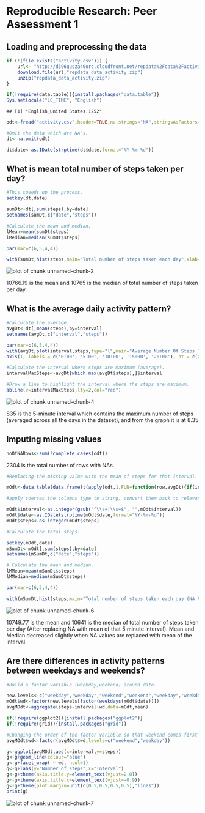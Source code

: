 # Reproducible Research: Peer Assessment 1


## Loading and preprocessing the data

```r
if (!(file.exists("activity.csv"))) {
	url<- "http://d396qusza40orc.cloudfront.net/repdata%2Fdata%2Factivity.zip"
	download.file(url,"repdata_data_activity.zip")
	unzip("repdata_data_activity.zip")
}

if(!require(data.table)){install.packages("data.table")}
Sys.setlocale("LC_TIME", "English")
```

```
## [1] "English_United States.1252"
```

```r
odt<-fread("activity.csv",header=TRUE,na.strings="NA",stringsAsFactors=FALSE)

#Omit the data which are NA's.
dt<-na.omit(odt)

dt$date<-as.IDate(strptime(dt$date,format="%Y-%m-%d"))
```

## What is mean total number of steps taken per day?


```r
#This speeds up the process.
setkey(dt,date)

sumDt<-dt[,sum(steps),by=date]
setnames(sumDt,c("date","steps"))

#Calculate the mean and median.
lMean=mean(sumDt$steps)
lMedian=median(sumDt$steps)

par(mar=c(6,5,4,4))

with(sumDt,hist(steps,main="Total number of steps taken each day",xlab="Total no of steps taken each day"))
```

![plot of chunk unnamed-chunk-2](figure/unnamed-chunk-2.png) 



10766.19 is the mean and 10765 is the median of total number of steps taken per day.

## What is the average daily activity pattern?


```r
#Calculate the average.
avgDt<-dt[,mean(steps),by=interval]
setnames(avgDt,c("interval","steps"))

par(mar=c(6,5,4,4))
with(avgDt,plot(interval,steps,type="l",main="Average Number Of Steps Taken", xlab="Time",ylab ="Average Steps",xaxt="n"))
axis(1, labels = c('0:00', '5:00', '10:00', '15:00', '20:00'), at = c(0, 500, 1000, 1500, 2000))

#Calculate the interval where steps are maximum (average).
intervalMaxSteps<-avgDt[which.max(avgDt$steps),]$interval

#Draw a line to highlight the interval where the steps are maximum.
abline(v=intervalMaxSteps,lty=2,col="red")
```

![plot of chunk unnamed-chunk-4](figure/unnamed-chunk-4.png) 

835 is the 5-minute interval which contains the maximum number of steps (averaged across all the days in the dataset), and from the graph it is at 8.35

## Imputing missing values


```r
noOfNARows<-sum(!complete.cases(odt))
```

2304 is the total number of rows with NAs.


```r
#Replacing the missing value with the mean of steps for that interval.

mOdt<-data.table(data.frame(t(apply(odt,1,FUN=function(row,avgDt){if(is.na(row[1])){row[1]=(avgDt[interval==gsub("^\\s+|\\s+$", "", row[3])]$steps)};row},avgDt=avgDt)),stringsAsFactors=FALSE))

#apply coerces the columns type to string, convert them back to relevant types.

mOdt$interval<-as.integer(gsub("^\\s+|\\s+$", "",mOdt$interval))
mOdt$date<-as.IDate(strptime(mOdt$date,format="%Y-%m-%d"))
mOdt$steps<-as.integer(mOdt$steps)

#Calculate the total steps.

setkey(mOdt,date)
mSumDt<-mOdt[,sum(steps),by=date]
setnames(mSumDt,c("date","steps"))

# Calculate the mean and median.
lMMean=mean(mSumDt$steps)
lMMedian=median(mSumDt$steps)

par(mar=c(6,5,4,4))

with(mSumDt,hist(steps,main="Total number of steps taken each day (NA Replaced)",xlab="Total no of steps taken each day"))
```

![plot of chunk unnamed-chunk-6](figure/unnamed-chunk-6.png) 

10749.77 is the mean and 10641 is the median of total number of steps taken per day (After replacing NA with mean of that 5 minute interval). Mean and Median decreased slightly when NA values are replaced with mean of the interval.

## Are there differences in activity patterns between weekdays and weekends?


```r
#Build a factor variable (weekday,weekend) around date.

new.levels<-c("weekday","weekday","weekend","weekend","weekday","weekday","weekday")
mOdt$wd<-factor(new.levels[factor(weekdays(mOdt$date))])
avgMOdt<-aggregate(steps~interval+wd,data=mOdt,mean)

if(!require(ggplot2)){install.packages("ggplot2")}
if(!require(grid)){install.packages("grid")}

#Changing the order of the factor variable so that weekend comes first before weekday (in graph panel).
avgMOdt$wd<-factor(avgMOdt$wd,levels=c("weekend","weekday"))

g<-ggplot(avgMOdt,aes(x=interval,y=steps))
g<-g+geom_line(colour="blue")
g<-g+facet_wrap( ~ wd, ncol=1)
g<-g+labs(y="Number of steps",x="Interval")
g<-g+theme(axis.title.y=element_text(vjust=2.0))
g<-g+theme(axis.title.x=element_text(vjust=-0.9))
g<-g+theme(plot.margin=unit(c(0.5,0.5,0.5,0.5),"lines"))
print(g)
```

![plot of chunk unnamed-chunk-7](figure/unnamed-chunk-7.png) 
